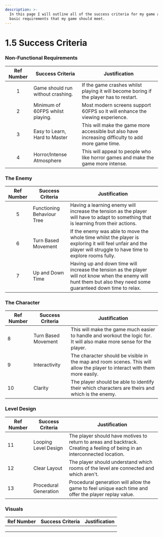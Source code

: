 ```yaml
---
description: >-
  In this page I will outline all of the success criteria for my game and the
  basic requirements that my game should meet.
---
```


# 1.5 Success Criteria

### Non-Functional Requirements

| Ref Number | Success Criteria                  | Justification                                                                                      |
| :--------: | --------------------------------- | -------------------------------------------------------------------------------------------------- |
|      1     | Game should run without crashing. | If the game crashes whilst playing it will become boring if the player has to restart.             |
|      2     | Minimum of 60FPS whilst playing.  | Most modern screens support 60FPS so it will enhance the viewing experience.                       |
|      3     | Easy to Learn, Hard to Master     | This will make the game more accessible but also have increasing difficulty to add more game time. |
|      4     | Horror/Intense Atmosphere         | This will appeal to people who like horror games and make the game more intense.                   |

### The Enemy

| Ref Number | Success Criteria           | Justification                                                                                                                                                      |
| :--------: | -------------------------- | ------------------------------------------------------------------------------------------------------------------------------------------------------------------ |
|      5     | Functioning Behaviour Tree | Having a learning enemy will increase the tension as the player will have to adapt to something that is learning from their actions.                               |
|      6     | Turn Based Movement        | If the enemy was able to move the whole time whilst the player is exploring it will feel unfair and the player will struggle to have time to explore rooms fully.  |
|      7     | Up and Down Time           | Having up and down time will increase the tension as the player will not know when the enemy will hunt them but also they need some guaranteed down time to relax. |

### The Character

| Ref Number | Success Criteria    | Justification                                                                                                             |
| ---------- | ------------------- | ------------------------------------------------------------------------------------------------------------------------- |
| 8          | Turn Based Movement | This will make the game much easier to handle and workout the logic for. It will also make more sense for the player.     |
| 9          | Interactivity       | The character should be visible in the map and room scenes. This will allow the player to interact with them more easily. |
| 10         | Clarity             | The player should be able to identify their which characters are theirs and which is the enemy.                           |

### Level Design

| Ref Number | Success Criteria      | Justification                                                                                                               |
| ---------- | --------------------- | --------------------------------------------------------------------------------------------------------------------------- |
| 11         | Looping Level Design  | The player should have motives to return to areas and backtrack. Creating a feeling of being in an interconnected location. |
| 12         | Clear Layout          | The player should understand which rooms of the level are connected and which aren't.                                       |
| 13         | Procedural Generation | Procedural generation will allow the game to feel unique each time and offer the player replay value.                       |

### Visuals

| Ref Number | Success Criteria | Justification |
| ---------- | ---------------- | ------------- |
|            |                  |               |
|            |                  |               |
|            |                  |               |
